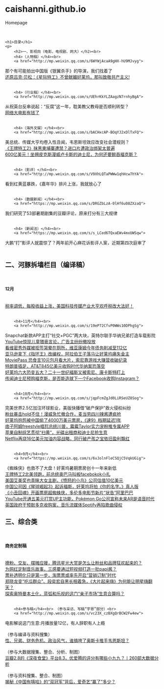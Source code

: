 # caishanni.github.io
Homepage

<!DOCTYPE html>

<head>
 
    <title>作品列表</title>

</head>

<body>

    <h1>目录</h1>
    <p>
        <h2>一、影视向（电影、电视剧、网大）</h2><br>
        <h4>（人物稿）</h4><br>
        <a href="http://mp.weixin.qq.com/s/6WYWjAcaA9gHX-hU9MJvyg">
那个有可能拍出中国版《银翼杀手》的导演，我们找着了</a><br>
        <a href="http://mp.weixin.qq.com/s/e71wOVPWohLiqgeTHCbzrA">
还原吕克·贝松：《星际特工》不曾献媚好莱坞，那叫致敬共产主义!</a><br><br>

        <h4>（行业稿）</h4><br>
        <a href="http://mp.weixin.qq.com/s/UEhrKkYLZAagzN7rnhyBgA">
从祝英台反串说起：“反腐”这一年，耽美教父教母是否顺利转型？</a><br>
        <a href="https://mp.weixin.qq.com/s/4HdkIDGWuJPyqvR3MXrSwQ">
网络大电影有钱了</a><br><br>

        <h4>（海外文娱）</h4><br>
        <a href="http://mp.weixin.qq.com/s/bACHxcAP-BOqYJ2xDlTxFQ">
美总统、传媒大亨均卷入性丑闻，韦恩斯坦效应改变社会潜规则？</a><br>
        <a href="http://mp.weixin.qq.com/s/0dMWY5BVvfWtFABcStF2uw">
《王牌特工2》抹黑柬埔寨遭禁？进口片遭政治绑架太普遍</a><br>
        <a href="http://http://mp.weixin.qq.com/s/uMFqBYa0QWmco7gIugGa9w">
600亿美元！坐拥皮克斯漫威卢卡斯的迪士尼，为何还要鲸吞福克斯？</a><br><br>

        <h4>（影评）</h4><br>
        <a href="http://mp.weixin.qq.com/s/V9XhLQTaPWWw1qhHcw7hYA">
看到红黄蓝暴跌，《嘉年华》排片上涨，我就放心了</a><br><br>

        <h4>（数据新闻）</h4><br>
        <a href="https://mp.weixin.qq.com/s/DRGZbLzA-0lHf6u08ZXzaQ">
我们研究了53部暑期剧集的豆瓣评论，原来打分有三大规律</a><br><br>

        <h4>（新闻法）</h4><br>
        <a href="https://mp.weixin.qq.com/s/s_LCed6TQxaEWv4mxUWSqw">
大鹏“打”影评人就震惊了？两年前开心麻花诉影评人案，近期第四次庭审了</a><br><br>
    </p>
    <p>
        <h2>二、河豚拆墙栏目（编译稿）</h2><br>
        <h4>12月</h4><br>
        <a href="http://mp.weixin.qq.com/s/Iuxqy8hrNrDb14rPV2ewJQ">
税率调低，每股收益上涨，美国科技传媒产业大亨欢呼税改大法好！</a><br><br>

        <h4>11月</h4><br>
        <a href="http://mp.weixin.qq.com/s/19eP72CfvP0WWs10DPhgSg">
Snapchat新款APP主打“社交+PGC”两大块，英特尔联手华纳兄弟打造车载影院</a><br>
        <a href="http://mp.weixin.qq.com/s/ARQCzUio2cznCfSU2GHvIw">
YouTube惊现儿童猥亵言论，广告主纷纷撤投放</a><br>
        <a href="http://mp.weixin.qq.com/s/mEyLU27kMA_J3Ugcwwb5ew">
看维密秀外媒被拒签哭晕在厕所，维亚康姆今年债务削减至112亿</a><br>
        <a href="http://mp.weixin.qq.com/s/mEyLU27kMA_J3Ugcwwb5ew">
亚马逊拿下《指环王》改编权，阿拉伯王子落马让好莱坞痛失金主</a><br>
        <a href="http://mp.weixin.qq.com/s/2Q2_PJ8XM51NZ26iBCsMyA">
MoviePass 恐食言10元包月看大片，索尼靠游戏大赚营收破纪录</a><br>
        <a href="http://mp.weixin.qq.com/s/jgbWtphgEDCtz3RFIiUt1A">
特朗普插足，AT&T845亿美元收购时代华纳案恐落空</a><br>
        <a href="https://mp.weixin.qq.com/s/6QQavCcDljYMyJpT9fyUEA">
好莱坞六大恐变五大？二十一世纪福斯又被索尼、康卡斯特盯上</a><br>
        <a href="http://mp.weixin.qq.com/s/QGeenW9UjDU_aN3lZx0aOA">
传闻​迪士尼预购福克斯，是否能造就下一个Facebook收购Instagram？</a><br><br>

        <h4>10月</h4><br>
        <a href="http://mp.weixin.qq.com/s/jqpFcmZgJd0LiRSeUZ8Sog">
完美世界2.5亿加注环球影业，美版快播借“破产保护”救火侵权纠纷</a><br>
        <a href="http://mp.weixin.qq.com/s/POu51RL3wQi4gzGWFhFnUA">
粉丝暴击hold不住！漫威急忙撤合作，麦当劳四川辣酱遭疯抢</a><br>
        <a href="http://mp.weixin.qq.com/s/BaJbvkkCGj8NB-0tbVEVtA">
好莱坞抱怨被中国偷了4000万美元票房，《速9》档期延迟1年</a><br>
        <a href="http://mp.weixin.qq.com/s/ISieQoUo1MI-YTqEXf6GBw">
痞子阿姆freestyle唱怼总统川普，霉霉Taylor实力宠粉推专属APP</a><br>
        <a href="http://mp.weixin.qq.com/s/QvwG6PoPJz57F3rzC2OqMQ">
苹果自制综艺贯彻“扫黄”，光碟出租商和迪士尼抢生意</a><br>
        <a href="http://mp.weixin.qq.com/s/Ysn9OvFP_7bqFB64kOO-0g">
Netflix再烧16亿美元加油内容战略，同行破产孩之宝依旧盈利飘红</a><br><br>

        <h4>9月</h4><br>
        <a href="https://mp.weixin.qq.com/s/6vJolnFleCSQjC5VqkUGig">
《蜘蛛侠》也救不了大盘！好莱坞暑期票房创十一年来新低</a><br>
        <a href="http://mp.weixin.qq.com/s/nLu686X0gjNMzznIIqrJ1A">
王牌特工2北美领跑，前总统奥巴马叫板facebokok小扎</a><br>
        <a href="http://mp.weixin.qq.com/s/kxzu2_eiQpQNOEfw-krZxQ">
美国艾美奖也青睐大女主剧，《愤怒的小鸟》公司估值10亿美元</a><br>
        <a href="https://mp.weixin.qq.com/s/9Ze0tJEZwxfw2xQKwExKfQ">
 中国公司因《猩球崛起3》起诉福斯，好莱坞将拍《你的名字。》真人版</a><br>
        <a href="http://mp.weixin.qq.com/s/aWLj1fJ7zau1ODjXR3_gag">
《小丑回魂》开画票房超蜘蛛侠，多伦多电影节新片“状告”阿里巴巴</a><br>
        <a href="http://mp.weixin.qq.com/s/OASNWsEu6u_LcIcRrlyhnQ">
YouTube开通五美元打赏UP主功能，Pokémon Go公司宣称未来AR是语音时代</a><br>
        <a href="http://mp.weixin.qq.com/s/v6NTXmFT0eXjKRH2VRnwCA">
英国政府干预默多克收购案，音乐流媒体Spotify再陷歌曲侵权</a><br>
    </p>
    <p>
        <h2>三、综合类</h2><br>
        <h4>商务定制稿</h4><br>
        <a href="http://mp.weixin.qq.com/s/UEhrKkYLZAagzN7rnhyBgA">
撩粉、交友、摆摊应援，腾讯星光大赏是怎么让粉丝和品牌狂欢起来的？</a><br>
        <a href="http://mp.weixin.qq.com/s/LTTKBXzAJ28m3_6rI7GDow">
为网红定制音乐故事，三感要通过短视频打造一批papi酱？</a><br>
        <a href="http://mp.weixin.qq.com/s/U88M1VA_on4TGhO99HmFrg">
票补透明化只是第一步，淘票票或率先开启“营销订制”时代</a><br>
        <a href="http://mp.weixin.qq.com/s/EApUdvvK8Y-jFMtDDKWHAw">
郑晓龙变“吃瓜群众”、段奕宏自黑长相着急，《大片起来嗨》为何能让明星嗨翻天？</a><br>
        <a href="http://mp.weixin.qq.com/s/T3UdIN1BrE7uFSJL7jPwqg">
探索奥特曼本土化，蓝弧和乐视的这门“亲子市场”生意合算吗？</a><br><br>

        <h4>参与稿</h4><br> （参与采访、写稿“宇哥”部分）<br>
        <a href="http://mp.weixin.qq.com/s/vc23X_czBXgQrBCW2Fw4ew">
电影解说这门生意:月播放量12亿，有人辞职有人上瘾</a><br><br> （参与编译与资料搜集）<br>
        <a href="http://mp.weixin.qq.com/s/OEGLkfNKI3vq4-9nLcojVA">
性、兄弟、财务危机、政治风气，谁搞垮了奥斯卡推手韦恩斯坦？</a><br><br> （参与大数据搜集、整合、分析、制图）<br>
        <a href="http://mp.weixin.qq.com/s/JJMjx1Pvp1M71ISdTBP4cA">
豆瓣2.8的《深夜食堂》平台8.3，优爱腾的评分有哪些小九九？丨260部大数据分析</a><br><br> （参与资料搜集、整合、制图）<br>
        <a href="http://mp.weixin.qq.com/s/RVWV3uoafxLfVcv9_vetnw">
揭秘《中国有嘻哈》的“双冠军”背后，爱奇艺“赢了”多少？</a><br><br>
    </p>

</body>

</html>
